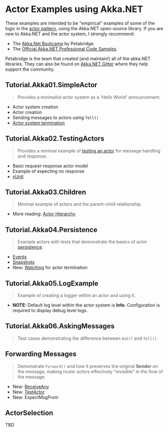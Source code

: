 # Actor Examples using Akka.NET

These examples are intended to be "empirical" examples of some of the logic in the [actor pattern], 
using the Akka.NET open-source library. 
If you are new to Akka.NET and the actor system, I strongly recommend:

 * The [Akka.Net Bootcamp][bootcamp] by Petabridge.
 * The [Official Akka.NET Professional Code Samples][samples].
 
Petabridge is the team that created (and maintain!) all of the akka.NET libraries. They can also be found on [Akka.NET Gitter][gitter] where they help support the community.

## Tutorial.Akka01.SimpleActor

> Provides a minimalist actor system as a 'Hello World' announcement.
  * Actor system creation
  * Actor creation
  * Sending messages to actors using ```Tell()```
  * [Actor system termination][1]

## Tutorial.Akka02.TestingActors

> Provides a minimal example of [testing an actor][2] for message handling and response.
  * Basic request-response actor model
  * Example of expecting no response
  * [xUnit]

## Tutorial.Akka03.Children

> Minimal example of actors and the parent-child relationship.
  * More reading: [Actor Hierarchy][3]

## Tutorial.Akka04.Persistence

> Example actors with tests that demonstrate the basics of actor [persistence].
  * [Events]
  * [Snapshots]
  * New: [Watching][4] for actor termination

## Tutorial.Akka05.LogExample

> Example of creating a logger within an actor and using it.
  * **NOTE:** Default log level within the actor system is **Info**. Configuration is required to display debug level logs.

## Tutorial.Akka06.AskingMessages

> Test cases demonstrating the difference between ```Ask()``` and ```Tell()```.

## Forwarding Messages

> Demonstrate ```Forward()``` and how it preserves the original **Sender** on the message, making
router actors effectively "invisible" in the flow of the message.
  * New: [ReceiveAny]
  * New: [TestActor]
  * New: ExpectMsgFrom

## ActorSelection

  TBD

[1]: https://github.com/akkadotnet/akka.net/issues/1532 "Termination"
[2]: https://petabridge.com/blog/how-to-unit-test-akkadotnet-actors-akka-testkit/ "Unit Testing with TestKit"
[3]: https://petabridge.com/blog/how-actors-recover-from-failure-hierarchy-and-supervision/ "Actor Hierarchy and Supervision"
[4]: https://getakka.net/api/Akka.Dispatch.SysMsg.Watch.html "Watching actors"
[TestActor]: https://petabridge.com/blog/how-to-unit-test-akkadotnet-actors-akka-testkit/#the-testactor "The TestActor"
[ReceiveAny]: https://getakka.net/articles/actors/receive-actor-api.html#receiveany "ReceiveAny Documentation"
[actor pattern]: https://en.wikipedia.org/wiki/Actor_model "Actor Pattern on Wikipedia"
[bootcamp]: https://petabridge.com/bootcamp/ "Akka.NET Bootcamp by Petabridge"
[samples]: https://github.com/petabridge/akkadotnet-code-samples "Akka.NET Professional Code Samples"
[gitter]: https://gitter.im/akkadotnet/akka.net "akkadotnet on Gitter"
[persistence]: https://getakka.net/articles/persistence/architecture.html
[Events]: https://getakka.net/articles/persistence/event-sourcing.html
[Snapshots]: https://getakka.net/articles/persistence/snapshots.html
[xUnit]: https://xunit.github.io/ "xUnit.net Testing"